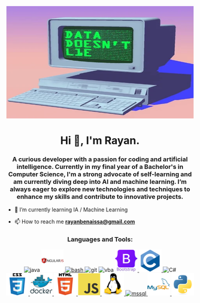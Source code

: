 <div align="center">
  <img src="https://github.com/xxPHDEVxx/xxPHDEVxx/blob/main/header.webp" alt="MasterHead" width="500" height="300" />
</div>

<h1 align="center">Hi 👋, I'm Rayan.</h1>
<h3 align="center">
  A curious developer with a passion for coding and artificial intelligence. Currently in my final year of a Bachelor's in Computer Science, I'm a strong advocate of self-learning and   am currently diving deep into AI and machine learning. I’m always eager to explore new technologies and techniques to enhance my skills and contribute to innovative projects.
</h3>


- 🔭 I’m currently learning IA / Machine Learning

- 📫 How to reach me **rayanbenaissa@gmail.com**


<h3 align="center">Languages and Tools:</h3>
<p align="center"> 
  <a><img src="https://cdn.jsdelivr.net/gh/devicons/devicon@latest/icons/java/java-plain-wordmark.svg" alt="java" width="60" height="60" /></a>
  <a href="https://angular.io" target="_blank" rel="noreferrer"> <img src="https://raw.githubusercontent.com/devicons/devicon/master/icons/angularjs/angularjs-original-wordmark.svg"        alt="angularjs" width="60" height="60"/> </a>
  <a href="https://www.gnu.org/software/bash/" target="_blank" rel="noreferrer"> <img src="https://www.vectorlogo.zone/logos/gnu_bash/gnu_bash-icon.svg" alt="bash" width="60"               height="60"/> </a> 
  <a> <img src="https://cdn.jsdelivr.net/gh/devicons/devicon@latest/icons/git/git-original.svg" alt="git" width="60" height="60"/> </a>
  <a> <img src="https://cdn.jsdelivr.net/gh/devicons/devicon@latest/icons/visualbasic/visualbasic-original.svg" alt="vba" width="60" height="60"/> </a>
  <a href="https://getbootstrap.com" target="_blank" rel="noreferrer"> <img src="https://raw.githubusercontent.com/devicons/devicon/master/icons/bootstrap/bootstrap-original-wordmark.svg" alt="bootstrap" width="60" height="60"/> </a> 
  <a href="https://www.cprogramming.com/" target="_blank" rel="noreferrer"> <img src="https://raw.githubusercontent.com/devicons/devicon/master/icons/c/c-original.svg" alt="c"              width="60" height="60"/> 
  <a> <img src="https://cdn.jsdelivr.net/gh/devicons/devicon@latest/icons/csharp/csharp-original.svg" alt="C#" width="60" height="60"/> </a>
  <br>
  <a href="https://www.w3schools.com/css/" target="_blank" rel="noreferrer"> <img src="https://raw.githubusercontent.com/devicons/devicon/master/icons/css3/css3-original-wordmark.svg"      alt="css3" width="60" height="60"/> </a> 
  <a href="https://www.docker.com/" target="_blank" rel="noreferrer"> <img src="https://raw.githubusercontent.com/devicons/devicon/master/icons/docker/docker-original-wordmark.svg"         alt="docker" width="60" height="60"/> </a>  
  <a href="https://www.w3.org/html/" target="_blank" rel="noreferrer"> <img src="https://raw.githubusercontent.com/devicons/devicon/master/icons/html5/html5-original-wordmark.svg"          alt="html5" width="60" height="60"/> </a> 
  <a href="https://developer.mozilla.org/en-US/docs/Web/JavaScript" target="_blank" rel="noreferrer"> <img                               src="https://raw.githubusercontent.com/devicons/devicon/master/icons/javascript/javascript-original.svg" alt="javascript" width="60" height="60"/> </a> 
  <a href="https://www.linux.org/" target="_blank" rel="noreferrer"> <img src="https://raw.githubusercontent.com/devicons/devicon/master/icons/linux/linux-original.svg" alt="linux" width="60" height="60"/> </a> 
  <a href="https://www.microsoft.com/en-us/sql-server" target="_blank" rel="noreferrer"> <img src="https://www.svgrepo.com/show/303229/microsoft-sql-server-logo.svg" alt="mssql" width="60" height="60"/> </a> 
  <a href="https://www.mysql.com/" target="_blank" rel="noreferrer"> <img src="https://raw.githubusercontent.com/devicons/devicon/master/icons/mysql/mysql-original-wordmark.svg" alt="mysql" width="60" height="60"/> </a> 
  <a href="https://www.python.org" target="_blank" rel="noreferrer"> <img src="https://raw.githubusercontent.com/devicons/devicon/master/icons/python/python-original.svg" alt="python" width="60" height="60"/> </a>   </p>

<br/>
